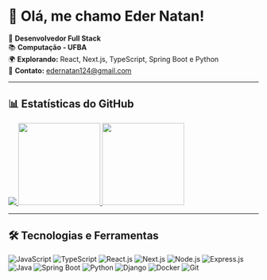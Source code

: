 # 👋 Olá, me chamo Eder Natan!  

🎯 **Desenvolvedor Full Stack**  
📚 **Computação - UFBA**  
🌍 **Explorando:** React, Next.js, TypeScript, Spring Boot e Python  
📩 **Contato:** [edernatan124@gmail.com](mailto:edernatan124@gmail.com)  

---

## 📊 Estatísticas do GitHub  


<div >
<a href="https://github.com/edernatanzz">
  <img src="https://github-profile-summary-cards.vercel.app/api/cards/profile-details?username=edernatanzz&theme=onedark" />
</a>


  <a href="https://github.com/edernatanzz">
    <img height="165" src="https://github-readme-stats.vercel.app/api?username=edernatanzz&show_icons=true&theme=onedark&count_private=true" />
  </a>
  
  <a href="https://github.com/edernatanzz">
    <img height="165" src="https://github-readme-stats.vercel.app/api/top-langs/?username=edernatanzz&theme=onedark&layout=compact&langs_count=6" />
  </a>

</div>

---

## 🛠️ Tecnologias e Ferramentas  

<div>
  
  <img src="https://img.icons8.com/color/48/000000/javascript.png" alt="JavaScript" />
  <img src="https://img.icons8.com/color/48/000000/typescript.png" alt="TypeScript" />
  <img src="https://img.icons8.com/color/48/000000/react-native.png" alt="React.js" />
  <img src="https://img.icons8.com/color/48/000000/nextjs.png" alt="Next.js" />
  <img src="https://img.icons8.com/color/48/000000/nodejs.png" alt="Node.js" />
  <img src="https://img.icons8.com/color/48/000000/express.png" alt="Express.js" />
  <img src="https://img.icons8.com/color/48/000000/java-coffee-cup-logo.png" alt="Java" />
  <img src="https://img.icons8.com/color/48/000000/spring-logo.png" alt="Spring Boot" />
  <img src="https://img.icons8.com/color/48/000000/python.png" alt="Python" />
  <img src="https://img.icons8.com/color/48/000000/django.png" alt="Django" />
  <img src="https://img.icons8.com/color/48/000000/docker.png" alt="Docker" />
  <img src="https://img.icons8.com/color/48/000000/git.png" alt="Git" />

</div>
